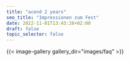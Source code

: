 ```yaml
---
title: "acend 2 years"
seo_title: "Impressionen zum Fest"
date: 2022-11-01T13:43:28+02:00
draft: false
topic_selector: false
---
```


{{< image-gallery gallery_dir="images/faq" >}}